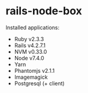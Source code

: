 # rails-node-box

Installed applications:
- Ruby v2.3.3
- Rails v4.2.7.1
- NVM v0.33.0
- Node v7.4.0
- Yarn
- Phantomjs v2.1.1
- Imagemagick
- Postgresql (+ client)
